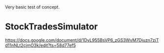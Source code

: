 Very basic test of concept.

# StockTradesSimulator
https://docs.google.com/document/d/1DvL955BsVP6_zGS3WvM7Djuzn7ziTd11nNLt2cjmO3k/edit?ts=58d77ef5
